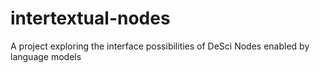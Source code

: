 # intertextual-nodes
A project exploring the interface possibilities of DeSci Nodes enabled by language models
